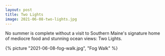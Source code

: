 ```yaml
---
layout: post
title: Two Lights
image: 2021-06-08-two-lights.jpg
---
```


No summer is complete without a visit to Southern Maine's signature home of mediocre food and stunning ocean views: 
Two Lights.   

<!--more-->

{% picture "2021-06-08-fog-walk.jpg", "Fog Walk" %}




